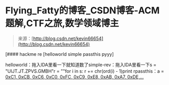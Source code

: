 <!--yml
category: 未分类
date: 2022-04-26 14:51:01
-->

# Flying_Fatty的博客_CSDN博客-ACM题解,CTF之旅,数学领域博主

> 来源：[http://blog.csdn.net/kevin66654](http://blog.csdn.net/kevin66654)

 [#### hackme re [helloworld simple passthis pyyy]

helloworld：拖入IDA里看一下就知道数了simple-rev：拖入IDA里看一下s = "UIJT.JT.ZPVS.GMBH"r = ""for i in s: r += chr(ord(i) - 1)print rpassthis：a = [0xC1, 0xCB, 0xC6, 0xC0, 0xFC, 0xC9, 0xE8, 0xAB, 0xA7, 0xDE,...](https://blog.csdn.net/kevin66654/article/details/86767714)